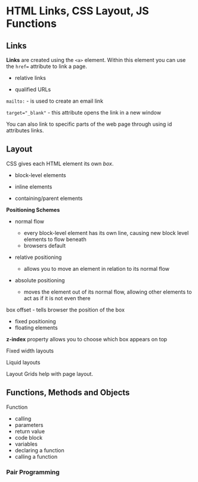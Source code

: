 # HTML Links, CSS Layout, JS Functions

## Links

**Links** are created using the `<a>` element. Within this element you can use the `href=` attribute to link a page.

- relative links

- qualified URLs

`mailto:` - is used to create an email link

`target="_blank"` - this attribute opens the link in a new window

You can also link to specific parts of the web page through using id attributes links.

## Layout 

CSS gives each HTML element its own *box*.

  - block-level elements
  
  - inline elements

  - containing/parent elements

**Positioning Schemes**

- normal flow
  - every block-level element has its own line, causing new block level elements to flow beneath
  - browsers default

- relative positioning
  - allows you to move an element in relation to its normal flow

- absolute positioning
  - moves the element out of its normal flow, allowing other elements to act as if it is not even there

box offset - tells browser the position of the box
  - fixed positioning
  - floating elements

**z-index** property allows you to choose which box appears on top

Fixed width layouts

Liquid layouts

Layout Grids help with page layout.

## Functions, Methods and Objects

Function 
- calling
- parameters
- return value 
- code block
- variables
- declaring a function
- calling a function

### Pair Programming 
